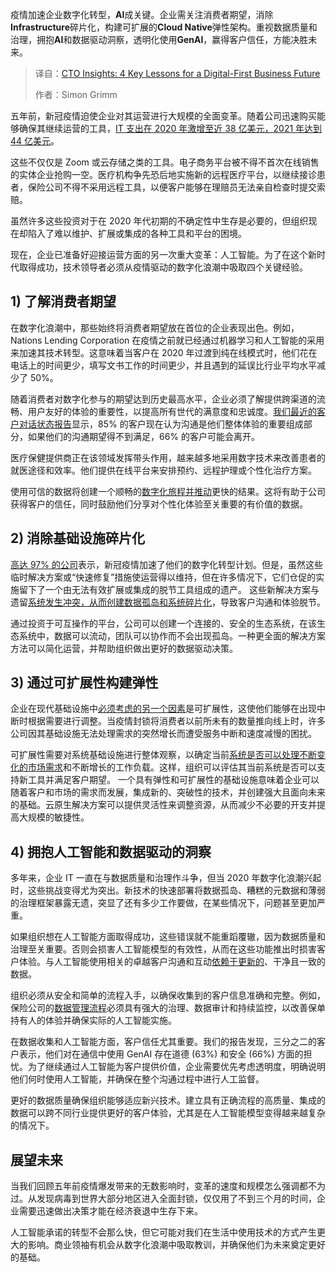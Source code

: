 
<!--
title: CTO洞察： 数字化优先业务未来的4个关键经验
cover: https://cdn.thenewstack.io/media/2025/04/fce7d5ac-digital-marketing-1433427_1280.jpg
summary: 疫情加速企业数字化转型，AI成关键。企业需关注消费者期望，消除Infrastructure碎片化，构建可扩展的Cloud Native弹性架构。重视数据质量和治理，拥抱AI和数据驱动洞察，透明化使用GenAI，赢得客户信任，方能决胜未来。
-->

疫情加速企业数字化转型，**AI**成关键。企业需关注消费者期望，消除**Infrastructure**碎片化，构建可扩展的**Cloud Native**弹性架构。重视数据质量和治理，拥抱**AI**和数据驱动洞察，透明化使用**GenAI**，赢得客户信任，方能决胜未来。

> 译自：[CTO Insights: 4 Key Lessons for a Digital-First Business Future](https://thenewstack.io/cto-insights-4-key-lessons-for-a-digital-first-business-future/)
> 
> 作者：Simon Grimm

五年前，新冠疫情迫使企业对其运营进行大规模的全面变革。随着公司迅速购买能够确保其继续运营的工具，[IT 支出在 2020 年激增至近 38 亿美元，2021 年达到 44 亿美元](https://www.statista.com/statistics/268938/global-it-spending-by-segment/)。

这些不仅仅是 Zoom 或云存储之类的工具。电子商务平台被不得不首次在线销售的实体企业抢购一空。医疗机构争先恐后地实施新的远程医疗平台，以继续接诊患者，保险公司不得不采用远程工具，以便客户能够在理赔员无法亲自检查时提交索赔。

虽然许多这些投资对于在 2020 年代初期的不确定性中生存是必要的，但组织现在却陷入了难以维护、扩展或集成的各种工具和平台的困境。

现在，企业已准备好迎接运营方面的另一次重大变革：人工智能。为了在这个新时代取得成功，技术领导者必须从疫情驱动的数字化浪潮中吸取四个关键经验。

## 1) 了解消费者期望

在数字化浪潮中，那些始终将消费者期望放在首位的企业表现出色。例如，Nations Lending Corporation 在疫情之前就已经通过机器学习和人工智能的采用来加速其技术转型。这意味着当客户在 2020 年过渡到纯在线模式时，他们花在电话上的时间更少，填写文书工作的时间更少，并且遇到的延误比行业平均水平减少了 50%。

随着消费者对数字化参与的期望达到历史最高水平，企业必须了解提供跨渠道的流畅、用户友好的体验的重要性，以提高所有世代的满意度和忠诚度。[我们最近的客户对话状态报告](https://www.smartcommunications.com/resources/benchmark-report/)显示，85% 的客户现在认为沟通是他们整体体验的重要组成部分，如果他们的沟通期望得不到满足，66% 的客户可能会离开。

医疗保健提供商正在该领域发挥带头作用，越来越多地采用数字技术来改善患者的就医途径和效率。他们提供在线平台来安排预约、远程护理或个性化治疗方案。

使用可信的数据将创建一个顺畅的[数字化旅程并推动](https://thenewstack.io/driving-digital-experiences-via-cloud-native-applications/)更快的结果。这将有助于公司获得客户的信任，同时鼓励他们分享对个性化体验至关重要的有价值的数据。

## 2) 消除基础设施碎片化

[高达 97% 的公司](https://pages.twilio.com/rs/294-TKB-300/images/Twilios-Covid-19-Digital_Engagement_Report_4832.pdf)表示，新冠疫情加速了他们的数字化转型计划。但是，虽然这些临时解决方案或“快速修复”措施使运营得以维持，但在许多情况下，它们仓促的实施留下了一个由无法有效扩展或集成的脱节工具组成的遗产。
这些新解决方案与遗留[系统发生冲突，从而创建数据孤岛和系统碎片化](https://thenewstack.io/data-dependent-applications-system-fragmentation/)，导致客户沟通和体验脱节。

通过投资于可互操作的平台，公司可以创建一个连接的、安全的生态系统，在该生态系统中，数据可以流动，团队可以协作而不会出现孤岛。一种更全面的解决方案方法可以简化运营，并帮助组织做出更好的数据驱动决策。

## 3) 通过可扩展性构建弹性

企业在现代基础设施中[必须考虑的另一个因素](https://thenewstack.io/you-must-prioritize-compliance-in-modern-infrastructure/)是可扩展性，这使他们能够在出现中断时根据需要进行调整。当疫情封锁将消费者以前所未有的数量推向线上时，许多公司因其基础设施无法处理需求的突然增长而遭受服务中断和速度减慢的困扰。

可扩展性需要对系统基础设施进行整体观察，以确定当前[系统是否可以处理不断变化的市场需求](https://thenewstack.io/why-cloud-native-systems-demand-a-zero-trust-approach/)和不断增长的工作负载。这样，组织可以评估其当前系统是否可以支持新工具并满足客户期望。
一个具有弹性和可扩展性的基础设施意味着企业可以随着客户和市场的需求而发展，集成新的、突破性的技术，并创建强大且面向未来的基础。云原生解决方案可以提供灵活性来调整资源，从而减少不必要的开支并提高大规模的敏捷性。

## 4) 拥抱人工智能和数据驱动的洞察

多年来，企业 IT 一直在与数据质量和治理作斗争，但当 2020 年数字化浪潮兴起时，这些挑战变得尤为突出。新技术的快速部署将数据孤岛、糟糕的元数据和薄弱的治理框架暴露无遗，突显了还有多少工作要做，在某些情况下，问题甚至更加严重。

如果组织想在人工智能方面取得成功，这些错误就不能重蹈覆辙，因为数据质量和治理至关重要。否则会损害人工智能模型的有效性，从而在这些功能推出时损害客户体验。与人工智能使用相关的卓越客户沟通和互动[依赖于更新的](https://thenewstack.io/ai-assisted-dependency-updates-without-breaking-things/)、干净且一致的数据。

组织必须从安全和简单的流程入手，以确保收集到的客户信息准确和完整。例如，保险公司的[数据管理流程](https://thenewstack.io/how-event-processing-builds-business-speed-and-agility/)必须具有强大的治理、数据审计和持续监控，以改善保单持有人的体验并确保实际的人工智能实施。

在数据收集和人工智能方面，客户信任尤其重要。我们的报告发现，三分之二的客户表示，他们对在通信中使用 GenAI 存在道德 (63%) 和安全 (66%) 方面的担忧。为了继续通过人工智能为客户提供价值，企业需要优先考虑透明度，明确说明他们何时使用人工智能，并确保在整个沟通过程中进行人工监督。

更好的数据质量确保组织能够适应新兴技术。建立具有正确流程的高质量、集成的数据可以跨不同行业提供更好的客户体验，尤其是在人工智能模型变得越来越复杂的情况下。

## 展望未来

当我们回顾五年前疫情爆发带来的无数影响时，变革的速度和规模怎么强调都不为过。从发现病毒到世界大部分地区进入全面封锁，仅仅用了不到三个月的时间，企业需要迅速做出决策才能在经济衰退中生存下来。

人工智能承诺的转型不会那么快，但它可能对我们在生活中使用技术的方式产生更大的影响。商业领袖有机会从数字化浪潮中吸取教训，并确保他们为未来奠定更好的基础。
